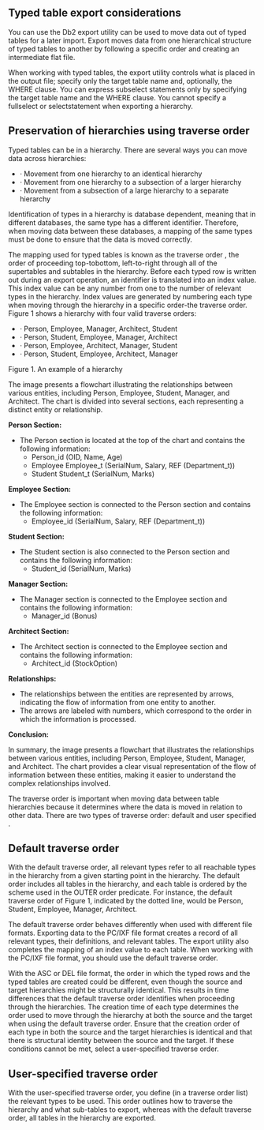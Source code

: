 ## Typed table export considerations

You can use the Db2 export utility can be used to move data out of typed tables for a later import. Export moves data from one hierarchical structure of typed tables to another by following a specific order and creating an intermediate flat file.

When working with typed tables, the export utility controls what is placed in the output file; specify only the target table name and, optionally, the WHERE clause. You can express subselect statements only by specifying the target table name and the WHERE clause. You cannot specify a fullselect or selectstatement when exporting a hierarchy.

## Preservation of hierarchies using traverse order

Typed tables can be in a hierarchy. There are several ways you can move data across hierarchies:

- · Movement from one hierarchy to an identical hierarchy
- · Movement from one hierarchy to a subsection of a larger hierarchy
- · Movement from a subsection of a large hierarchy to a separate hierarchy

Identification of types in a hierarchy is database dependent, meaning that in different databases, the same type has a different identifier. Therefore, when moving data between these databases, a mapping of the same types must be done to ensure that the data is moved correctly.

The mapping used for typed tables is known as the traverse order , the order of proceeding top-tobottom, left-to-right through all of the supertables and subtables in the hierarchy. Before each typed row is written out during an export operation, an identifier is translated into an index value. This index value can be any number from one to the number of relevant types in the hierarchy. Index values are generated by numbering each type when moving through the hierarchy in a specific order-the traverse order. Figure 1 shows a hierarchy with four valid traverse orders:

- · Person, Employee, Manager, Architect, Student
- · Person, Student, Employee, Manager, Architect
- · Person, Employee, Architect, Manager, Student
- · Person, Student, Employee, Architect, Manager

Figure 1. An example of a hierarchy

The image presents a flowchart illustrating the relationships between various entities, including Person, Employee, Student, Manager, and Architect. The chart is divided into several sections, each representing a distinct entity or relationship.

**Person Section:**

*   The Person section is located at the top of the chart and contains the following information:
    *   Person_id (OID, Name, Age)
    *   Employee Employee_t (SerialNum, Salary, REF (Department_t))
    *   Student Student_t (SerialNum, Marks)

**Employee Section:**

*   The Employee section is connected to the Person section and contains the following information:
    *   Employee_id (SerialNum, Salary, REF (Department_t))

**Student Section:**

*   The Student section is also connected to the Person section and contains the following information:
    *   Student_id (SerialNum, Marks)

**Manager Section:**

*   The Manager section is connected to the Employee section and contains the following information:
    *   Manager_id (Bonus)

**Architect Section:**

*   The Architect section is connected to the Employee section and contains the following information:
    *   Architect_id (StockOption)

**Relationships:**

*   The relationships between the entities are represented by arrows, indicating the flow of information from one entity to another.
*   The arrows are labeled with numbers, which correspond to the order in which the information is processed.

**Conclusion:**

In summary, the image presents a flowchart that illustrates the relationships between various entities, including Person, Employee, Student, Manager, and Architect. The chart provides a clear visual representation of the flow of information between these entities, making it easier to understand the complex relationships involved.

<!-- image -->

The traverse order is important when moving data between table hierarchies because it determines where the data is moved in relation to other data. There are two types of traverse order: default and user specified .

## Default traverse order

With the default traverse order, all relevant types refer to all reachable types in the hierarchy from a given starting point in the hierarchy. The default order includes all tables in the hierarchy, and each table is ordered by the scheme used in the OUTER order predicate. For instance, the default traverse order of Figure 1, indicated by the dotted line, would be Person, Student, Employee, Manager, Architect.

The default traverse order behaves differently when used with different file formats. Exporting data to the PC/IXF file format creates a record of all relevant types, their definitions, and relevant tables. The export utility also completes the mapping of an index value to each table. When working with the PC/IXF file format, you should use the default traverse order.

With the ASC or DEL file format, the order in which the typed rows and the typed tables are created could be different, even though the source and target hierarchies might be structurally identical. This results in time differences that the default traverse order identifies when proceeding through the hierarchies. The creation time of each type determines the order used to move through the hierarchy at both the source and the target when using the default traverse order. Ensure that the creation order of each type in both the source and the target hierarchies is identical and that there is structural identity between the source and the target. If these conditions cannot be met, select a user-specified traverse order.

## User-specified traverse order

With the user-specified traverse order, you define (in a traverse order list) the relevant types to be used. This order outlines how to traverse the hierarchy and what sub-tables to export, whereas with the default traverse order, all tables in the hierarchy are exported.